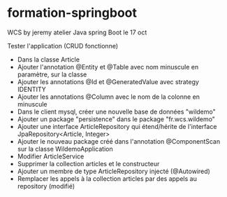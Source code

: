 # formation-springboot
WCS by jeremy
atelier Java spring Boot le 17 oct

 Tester l'application (CRUD fonctionne)
- Dans la classe Article
 - Ajouter l'annotation @Entity et @Table avec nom minuscule en paramètre, sur la classe
 - Ajouter les annotations @Id et @GeneratedValue avec strategy IDENTITY
 - Ajouter les annotations @Column avec le nom de la colonne en minuscule
- Dans le client mysql, créer une nouvelle base de données "wildemo"
- Ajouter un package "persistence" dans le package "fr.wcs.wildemo"
- Ajouter une interface ArticleRepository qui étend/hérite de l'interface JpaRepository<Article, Integer>
- Ajouter le nouveau package créé dans l'annotation @ComponentScan sur la classe WildemoApplication
- Modifier ArticleService
 - Supprimer la collection articles et le constructeur
 - Ajouter un membre de type ArticleRepository injecté (@Autowired)
 - Remplacer les appels à la collection articles par des appels au repository (modifié) 